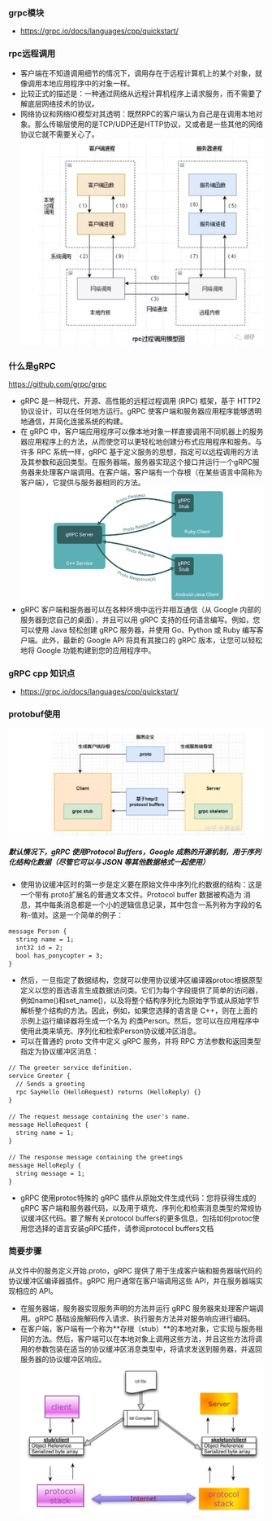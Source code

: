 ### grpc模块
- https://grpc.io/docs/languages/cpp/quickstart/

### rpc远程调用
- 客户端在不知道调用细节的情况下，调用存在于远程计算机上的某个对象，就像调用本地应用程序中的对象一样。
- 比较正式的描述是：一种通过网络从远程计算机程序上请求服务，而不需要了解底层网络技术的协议。
- 网络协议和网络IO模型对其透明：既然RPC的客户端认为自己是在调用本地对象。那么传输层使用的是TCP/UDP还是HTTP协议，又或者是一些其他的网络协议它就不需要关心了。
![Alt text](pic/image1.png)

### 什么是gRPC
https://github.com/grpc/grpc
- gRPC 是一种现代、开源、高性能的远程过程调用 (RPC) 框架，基于 HTTP2 协议设计，可以在任何地方运行。gRPC 使客户端和服务器应用程序能够透明地通信，并简化连接系统的构建。
- 在 gRPC 中，客户端应用程序可以像本地对象一样直接调用不同机器上的服务器应用程序上的方法，从而使您可以更轻松地创建分布式应用程序和服务。与许多 RPC 系统一样，gRPC 基于定义服务的思想，指定可以远程调用的方法及其参数和返回类型。在服务器端，服务器实现这个接口并运行一个gRPC服务器来处理客户端调用。在客户端，客户端有一个存根（在某些语言中简称为客户端），它提供与服务器相同的方法。
![Alt text](pic/image2.png)
- gRPC 客户端和服务器可以在各种环境中运行并相互通信（从 Google 内部的服务器到您自己的桌面），并且可以用 gRPC 支持的任何语言编写。例如，您可以使用 Java 轻松创建 gRPC 服务器，并使用 Go、Python 或 Ruby 编写客户端。此外，最新的 Google API 将具有其接口的 gRPC 版本，让您可以轻松地将 Google 功能构建到您的应用程序中。
### gRPC cpp 知识点
- https://grpc.io/docs/languages/cpp/quickstart/
### protobuf使用
![Alt text](pic/image3.png)
##### 默认情况下，gRPC 使用Protocol Buffers，Google 成熟的开源机制，用于序列化结构化数据（尽管它可以与 JSON 等其他数据格式一起使用）
- 使用协议缓冲区时的第一步是定义要在原始文件中序列化的数据的结构：这是一个带有.proto扩展名的普通文本文件。Protocol buffer 数据被构造为 消息，其中每条消息都是一个小的逻辑信息记录，其中包含一系列称为字段的名称-值对。这是一个简单的例子：
```
message Person {
  string name = 1;
  int32 id = 2;
  bool has_ponycopter = 3;
}
```
- 然后，一旦指定了数据结构，您就可以使用协议缓冲区编译器protoc根据原型定义以您的首选语言生成数据访问类。它们为每个字段提供了简单的访问器，例如name()和set_name()，以及将整个结构序列化为原始字节或从原始字节解析整个结构的方法。因此，例如，如果您选择的语言是 C++，则在上面的示例上运行编译器将生成一个名为 的类Person。然后，您可以在应用程序中使用此类来填充、序列化和检索Person协议缓冲区消息。
- 可以在普通的 proto 文件中定义 gRPC 服务，并将 RPC 方法参数和返回类型指定为协议缓冲区消息：
```
// The greeter service definition.
service Greeter {
  // Sends a greeting
  rpc SayHello (HelloRequest) returns (HelloReply) {}
}

// The request message containing the user's name.
message HelloRequest {
  string name = 1;
}

// The response message containing the greetings
message HelloReply {
  string message = 1;
}
```
- gRPC 使用protoc特殊的 gRPC 插件从原始文件生成代码：您将获得生成的 gRPC 客户端和服务器代码，以及用于填充、序列化和检索消息类型的常规协议缓冲区代码。要了解有关protocol buffers的更多信息，包括如何protoc使用您选择的语言安装gRPC插件，请参阅protocol buffers文档
### 简要步骤
从文件中的服务定义开始.proto，gRPC 提供了用于生成客户端和服务器端代码的协议缓冲区编译器插件。gRPC 用户通常在客户端调用这些 API，并在服务器端实现相应的 API。
- 在服务器端，服务器实现服务声明的方法并运行 gRPC 服务器来处理客户端调用。gRPC 基础设施解码传入请求、执行服务方法并对服务响应进行编码。
- 在客户端，客户端有一个称为**存根（stub）**的本地对象，它实现与服务相同的方法。然后，客户端可以在本地对象上调用这些方法，并且这些方法将调用的参数包装在适当的协议缓冲区消息类型中，将请求发送到服务器，并返回服务器的协议缓冲区响应。
![Alt text](pic/image4.png)